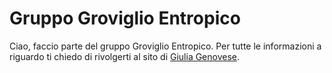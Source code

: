 # Gruppo Groviglio Entropico
 Ciao, faccio parte del gruppo Groviglio Entropico. Per tutte le informazioni a riguardo ti chiedo di rivolgerti al sito di [Giulia Genovese](https://giulia-genovese.github.io/imparandomkdocs/).